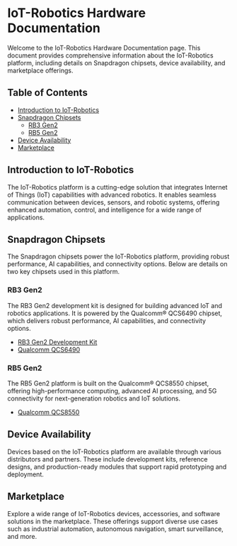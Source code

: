 
# IoT-Robotics Hardware Documentation

Welcome to the IoT-Robotics Hardware Documentation page. This document provides comprehensive information about the IoT-Robotics platform, including details on Snapdragon chipsets, device availability, and marketplace offerings.

## Table of Contents
- [Introduction to IoT-Robotics](#introduction-to-iot-robotics)
- [Snapdragon Chipsets](#snapdragon-chipsets)
  - [RB3 Gen2](#rb3-gen2)
  - [RB5 Gen2](#rb5-gen2)
- [Device Availability](#device-availability)
- [Marketplace](#marketplace)

## Introduction to IoT-Robotics
The IoT-Robotics platform is a cutting-edge solution that integrates Internet of Things (IoT) capabilities with advanced robotics. It enables seamless communication between devices, sensors, and robotic systems, offering enhanced automation, control, and intelligence for a wide range of applications.

## Snapdragon Chipsets
The Snapdragon chipsets power the IoT-Robotics platform, providing robust performance, AI capabilities, and connectivity options. Below are details on two key chipsets used in this platform.

### RB3 Gen2
The RB3 Gen2 development kit is designed for building advanced IoT and robotics applications. It is powered by the Qualcomm® QCS6490 chipset, which delivers robust performance, AI capabilities, and connectivity options.

- [RB3 Gen2 Development Kit](https://www.qualcomm.com/developer/hardware/rb3-gen-2-development-kit)
- [Qualcomm QCS6490](https://www.qualcomm.com/products/internet-of-things/qcs6490)

### RB5 Gen2
The RB5 Gen2 platform is built on the Qualcomm® QCS8550 chipset, offering high-performance computing, advanced AI processing, and 5G connectivity for next-generation robotics and IoT solutions.

- [Qualcomm QCS8550](https://www.qualcomm.com/products/technology/processors/qcs8550)

## Device Availability
Devices based on the IoT-Robotics platform are available through various distributors and partners. These include development kits, reference designs, and production-ready modules that support rapid prototyping and deployment.

## Marketplace
Explore a wide range of IoT-Robotics devices, accessories, and software solutions in the marketplace. These offerings support diverse use cases such as industrial automation, autonomous navigation, smart surveillance, and more.
